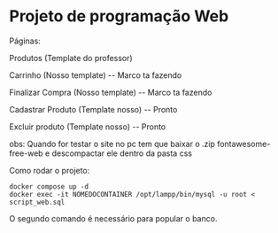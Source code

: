 # Projeto de programação Web

 Páginas: 
  
  Produtos (Template do professor)
  
  Carrinho (Nosso template) -- Marco ta fazendo
  
  Finalizar Compra (Nosso template) -- Marco ta fazendo
  
  Cadastrar Produto (Template nosso) -- Pronto
  
  Excluir produto (Template nosso) -- Pronto

  obs: Quando for testar o site no pc tem que baixar o .zip fontawesome-free-web e descompactar ele dentro da pasta css

 Como rodar o projeto:

	docker compose up -d
	docker exec -it NOMEDOCONTAINER /opt/lampp/bin/mysql -u root < script_web.sql

 O segundo comando é necessário para popular o banco.
